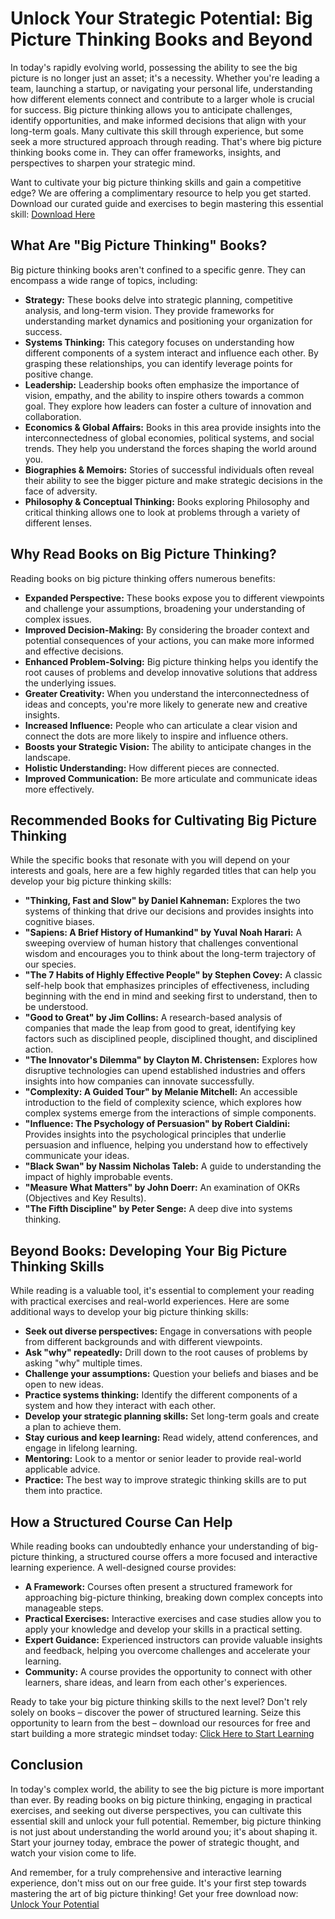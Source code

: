# Unlock Your Strategic Potential: Big Picture Thinking Books and Beyond

In today's rapidly evolving world, possessing the ability to see the big picture is no longer just an asset; it's a necessity. Whether you're leading a team, launching a startup, or navigating your personal life, understanding how different elements connect and contribute to a larger whole is crucial for success. Big picture thinking allows you to anticipate challenges, identify opportunities, and make informed decisions that align with your long-term goals. Many cultivate this skill through experience, but some seek a more structured approach through reading. That's where big picture thinking books come in. They can offer frameworks, insights, and perspectives to sharpen your strategic mind.

Want to cultivate your big picture thinking skills and gain a competitive edge? We are offering a complimentary resource to help you get started. Download our curated guide and exercises to begin mastering this essential skill: [Download Here](https://udemywork.com/big-picture-thinking-books)

## What Are "Big Picture Thinking" Books?

Big picture thinking books aren't confined to a specific genre. They can encompass a wide range of topics, including:

*   **Strategy:** These books delve into strategic planning, competitive analysis, and long-term vision. They provide frameworks for understanding market dynamics and positioning your organization for success.
*   **Systems Thinking:** This category focuses on understanding how different components of a system interact and influence each other. By grasping these relationships, you can identify leverage points for positive change.
*   **Leadership:** Leadership books often emphasize the importance of vision, empathy, and the ability to inspire others towards a common goal. They explore how leaders can foster a culture of innovation and collaboration.
*   **Economics & Global Affairs:** Books in this area provide insights into the interconnectedness of global economies, political systems, and social trends. They help you understand the forces shaping the world around you.
*   **Biographies & Memoirs:** Stories of successful individuals often reveal their ability to see the bigger picture and make strategic decisions in the face of adversity.
*   **Philosophy & Conceptual Thinking:** Books exploring Philosophy and critical thinking allows one to look at problems through a variety of different lenses.

## Why Read Books on Big Picture Thinking?

Reading books on big picture thinking offers numerous benefits:

*   **Expanded Perspective:** These books expose you to different viewpoints and challenge your assumptions, broadening your understanding of complex issues.
*   **Improved Decision-Making:** By considering the broader context and potential consequences of your actions, you can make more informed and effective decisions.
*   **Enhanced Problem-Solving:** Big picture thinking helps you identify the root causes of problems and develop innovative solutions that address the underlying issues.
*   **Greater Creativity:** When you understand the interconnectedness of ideas and concepts, you're more likely to generate new and creative insights.
*   **Increased Influence:** People who can articulate a clear vision and connect the dots are more likely to inspire and influence others.
*   **Boosts your Strategic Vision:** The ability to anticipate changes in the landscape.
*   **Holistic Understanding:** How different pieces are connected.
*   **Improved Communication:** Be more articulate and communicate ideas more effectively.

## Recommended Books for Cultivating Big Picture Thinking

While the specific books that resonate with you will depend on your interests and goals, here are a few highly regarded titles that can help you develop your big picture thinking skills:

*   **"Thinking, Fast and Slow" by Daniel Kahneman:** Explores the two systems of thinking that drive our decisions and provides insights into cognitive biases.
*   **"Sapiens: A Brief History of Humankind" by Yuval Noah Harari:** A sweeping overview of human history that challenges conventional wisdom and encourages you to think about the long-term trajectory of our species.
*   **"The 7 Habits of Highly Effective People" by Stephen Covey:** A classic self-help book that emphasizes principles of effectiveness, including beginning with the end in mind and seeking first to understand, then to be understood.
*   **"Good to Great" by Jim Collins:** A research-based analysis of companies that made the leap from good to great, identifying key factors such as disciplined people, disciplined thought, and disciplined action.
*   **"The Innovator's Dilemma" by Clayton M. Christensen:** Explores how disruptive technologies can upend established industries and offers insights into how companies can innovate successfully.
*   **"Complexity: A Guided Tour" by Melanie Mitchell:** An accessible introduction to the field of complexity science, which explores how complex systems emerge from the interactions of simple components.
*   **"Influence: The Psychology of Persuasion" by Robert Cialdini:** Provides insights into the psychological principles that underlie persuasion and influence, helping you understand how to effectively communicate your ideas.
*   **"Black Swan" by Nassim Nicholas Taleb:** A guide to understanding the impact of highly improbable events.
*   **"Measure What Matters" by John Doerr:** An examination of OKRs (Objectives and Key Results).
*   **"The Fifth Discipline" by Peter Senge:** A deep dive into systems thinking.

## Beyond Books: Developing Your Big Picture Thinking Skills

While reading is a valuable tool, it's essential to complement your reading with practical exercises and real-world experiences. Here are some additional ways to develop your big picture thinking skills:

*   **Seek out diverse perspectives:** Engage in conversations with people from different backgrounds and with different viewpoints.
*   **Ask "why" repeatedly:** Drill down to the root causes of problems by asking "why" multiple times.
*   **Challenge your assumptions:** Question your beliefs and biases and be open to new ideas.
*   **Practice systems thinking:** Identify the different components of a system and how they interact with each other.
*   **Develop your strategic planning skills:** Set long-term goals and create a plan to achieve them.
*   **Stay curious and keep learning:** Read widely, attend conferences, and engage in lifelong learning.
*   **Mentoring:** Look to a mentor or senior leader to provide real-world applicable advice.
*   **Practice:** The best way to improve strategic thinking skills are to put them into practice.

## How a Structured Course Can Help

While reading books can undoubtedly enhance your understanding of big-picture thinking, a structured course offers a more focused and interactive learning experience. A well-designed course provides:

*   **A Framework:** Courses often present a structured framework for approaching big-picture thinking, breaking down complex concepts into manageable steps.
*   **Practical Exercises:** Interactive exercises and case studies allow you to apply your knowledge and develop your skills in a practical setting.
*   **Expert Guidance:** Experienced instructors can provide valuable insights and feedback, helping you overcome challenges and accelerate your learning.
*   **Community:** A course provides the opportunity to connect with other learners, share ideas, and learn from each other's experiences.

Ready to take your big picture thinking skills to the next level? Don't rely solely on books – discover the power of structured learning. Seize this opportunity to learn from the best – download our resources for free and start building a more strategic mindset today: [Click Here to Start Learning](https://udemywork.com/big-picture-thinking-books)

## Conclusion

In today's complex world, the ability to see the big picture is more important than ever. By reading books on big picture thinking, engaging in practical exercises, and seeking out diverse perspectives, you can cultivate this essential skill and unlock your full potential. Remember, big picture thinking is not just about understanding the world around you; it's about shaping it. Start your journey today, embrace the power of strategic thought, and watch your vision come to life.

And remember, for a truly comprehensive and interactive learning experience, don't miss out on our free guide. It's your first step towards mastering the art of big picture thinking! Get your free download now: [Unlock Your Potential](https://udemywork.com/big-picture-thinking-books)
